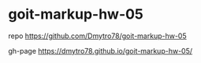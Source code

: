 # goit-markup-hw-05

repo https://github.com/Dmytro78/goit-markup-hw-05

gh-page https://dmytro78.github.io/goit-markup-hw-05/